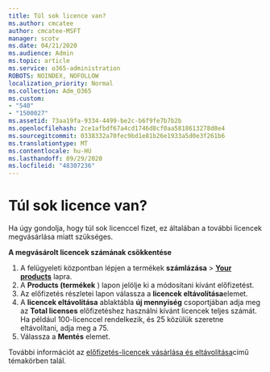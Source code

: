 ```yaml
---
title: Túl sok licence van?
ms.author: cmcatee
author: cmcatee-MSFT
manager: scotv
ms.date: 04/21/2020
ms.audience: Admin
ms.topic: article
ms.service: o365-administration
ROBOTS: NOINDEX, NOFOLLOW
localization_priority: Normal
ms.collection: Adm_O365
ms.custom:
- "540"
- "1500027"
ms.assetid: 73aa19fa-9334-4499-be2c-b6f9fe7b7b2b
ms.openlocfilehash: 2ce1afbdf67a4cd1746d8cf0aa5818613278d8e4
ms.sourcegitcommit: 0338332a70fec9bd1e81b26e1933a5d0e3f261b6
ms.translationtype: MT
ms.contentlocale: hu-HU
ms.lasthandoff: 09/29/2020
ms.locfileid: "48307236"
---
```

# <a name="too-many-licenses"></a>Túl sok licence van?

Ha úgy gondolja, hogy túl sok licenccel fizet, ez általában a további licencek megvásárlása miatt szükséges.
  
**A megvásárolt licencek számának csökkentése**
  
1. A felügyeleti központban lépjen a termékek **számlázása** \> **[Your products](https://go.microsoft.com/fwlink/p/?linkid=842054)** lapra.
2. A **Products (termékek** ) lapon jelölje ki a módosítani kívánt előfizetést.
3. Az előfizetés részletei lapon válassza a **licencek eltávolítása**elemet.
4. A **licencek eltávolítása** ablaktábla **új mennyiség** csoportjában adja meg az **Total licenses** előfizetéshez használni kívánt licencek teljes számát. Ha például 100-licenccel rendelkezik, és 25 közülük szeretne eltávolítani, adja meg a 75.
5. Válassza a **Mentés** elemet.

További információt az [előfizetés-licencek vásárlása és eltávolítása](https://docs.microsoft.com/microsoft-365/commerce/licenses/buy-licenses)című témakörben talál.